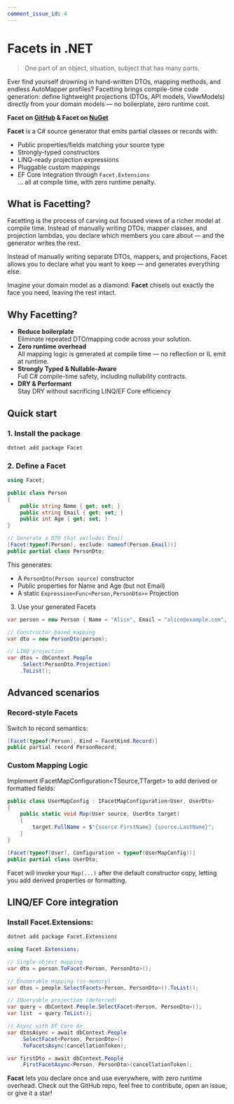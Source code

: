 ```yaml
---
comment_issue_id: 4
---
```


# Facets in .NET

> One part of an object, situation, subject that has many parts.

Ever find yourself drowning in hand-written DTOs, mapping methods, and endless AutoMapper profiles? Facetting brings compile-time code generation: define lightweight projections (DTOs, API models, ViewModels) directly from your domain models — no boilerplate, zero runtime cost.

**Facet on [GitHub](https://github.com/Tim-Maes/Facet) & Facet on [NuGet](https://www.nuget.org/packages/Facet)**

**Facet** is a C# source generator that emits partial classes or records with:

- Public properties/fields matching your source type  
- Strongly-typed constructors  
- LINQ-ready projection expressions  
- Pluggable custom mappings  
- EF Core integration through `Facet.Extensions`  
… all at compile time, with zero runtime penalty.

## What is Facetting?

Facetting is the process of carving out focused views of a richer model at compile time. Instead of manually writing DTOs, mapper classes, and projection lambdas, you declare which members you care about — and the generator writes the rest.

Instead of manually writing separate DTOs, mappers, and projections, Facet allows you to declare what you want to keep — and generates everything else.

Imagine your domain model as a diamond: **Facet** chisels out exactly the face you need, leaving the rest intact.

## Why Facetting?

- **Reduce boilerplate**  
  Eliminate repeated DTO/mapping code across your solution.  
- **Zero runtime overhead**  
  All mapping logic is generated at compile time — no reflection or IL emit at runtime.  
- **Strongly Typed & Nullable-Aware**  
  Full C# compile-time safety, including nullability contracts.  
- **DRY & Performant**  
  Stay DRY without sacrificing LINQ/EF Core efficiency  

## Quick start

### 1. Install the package

```bash
dotnet add package Facet
```

### 2. Define a Facet

```csharp
using Facet;

public class Person
{
    public string Name { get; set; }
    public string Email { get; set; }
    public int Age { get; set; }
}

// Generate a DTO that excludes Email
[Facet(typeof(Person), exclude: nameof(Person.Email))]
public partial class PersonDto;
```

This generates:

- A `PersonDto(Person source)` constructor
- Public properties for Name and Age (but not Email)
- A static `Expression<Func<Person,PersonDto>>` Projection

3. Use your generated Facets

```csharp
var person = new Person { Name = "Alice", Email = "alice@example.com", Age = 30 };

// Constructor-based mapping
var dto = new PersonDto(person);

// LINQ projection
var dtos = dbContext.People
    .Select(PersonDto.Projection)
    .ToList();
```

## Advanced scenarios

### Record-style Facets

Switch to record semantics:

```csharp
[Facet(typeof(Person), Kind = FacetKind.Record)]
public partial record PersonRecord;
```

### Custom Mapping Logic

Implement IFacetMapConfiguration<TSource,TTarget> to add derived or formatted fields:

```csharp
public class UserMapConfig : IFacetMapConfiguration<User, UserDto>
{
    public static void Map(User source, UserDto target)
    {
        target.FullName = $"{source.FirstName} {source.LastName}";
    }
}

[Facet(typeof(User), Configuration = typeof(UserMapConfig))]
public partial class UserDto;
```

Facet will invoke your `Map(...)` after the default constructor copy, letting you add derived properties or formatting.

## LINQ/EF Core integration

### Install Facet.Extensions:

```bash
dotnet add package Facet.Extensions
```

```csharp
using Facet.Extensions;

// Single-object mapping
var dto = person.ToFacet<Person, PersonDto>();

// Enumerable mapping (in-memory)
var dtos = people.SelectFacets<Person, PersonDto>().ToList();

// IQueryable projection (deferred)
var query = dbContext.People.SelectFacet<Person, PersonDto>();
var list  = query.ToList();

// Async with EF Core 6+
var dtosAsync = await dbContext.People
    .SelectFacet<Person, PersonDto>()
    .ToFacetsAsync(cancellationToken);

var firstDto = await dbContext.People
    .FirstFacetAsync<Person, PersonDto>(cancellationToken);
```

**Facet** lets you declare once and use everywhere, with zero runtime overhead. Check out the GitHub repo, feel free to contribute, open an issue, or give it a star!